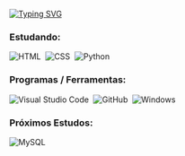 [![Typing SVG](https://readme-typing-svg.herokuapp.com?duration=4000&center=true&vCenter=true&width=500&lines=Hello+world)](https://git.io/typing-svg)

### Estudando:
![HTML](https://img.shields.io/badge/-HTML-0D1117?style=for-the-badge&logo=html5&logoColor=orange&labelColor=0D1117)&nbsp;
![CSS](https://img.shields.io/badge/-CSS-0D1117?style=for-the-badge&logo=CSS3&logoColor=1572B6&labelColor=0D1117)&nbsp;
![Python](https://img.shields.io/badge/-PYTHON-0D1117?style=for-the-badge&logo=python&logoColor=yellow&labelColor=0D1117)&nbsp; 

### Programas / Ferramentas:
![Visual Studio Code](https://img.shields.io/badge/-Visual%20Studio%20Code-0D1117?style=for-the-badge&logo=visual-studio-code&logoColor=007ACC&labelColor=0D1117)&nbsp;
![GitHub](https://img.shields.io/badge/-GitHub-0D1117?style=for-the-badge&logo=github&labelColor=0D1117)&nbsp;
![Windows](https://img.shields.io/badge/-Windows-0D1117?style=for-the-badge&logo=windows&logoColor=blue&labelColor=0D1117)&nbsp;

### Próximos Estudos:
![MySQL](https://img.shields.io/badge/-mysql-0D1117?style=for-the-badge&logo=mysql&labelColor=0D1117)&nbsp;
